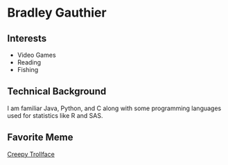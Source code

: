 # Bradley Gauthier
## Interests
* Video Games
* Reading
* Fishing
## Technical Background
I am familiar Java, Python, and C along with some programming languages used for statistics like R and SAS.
## Favorite Meme
[Creepy Trollface](https://meme.fandom.com/wiki/Creepy_Trollface)
